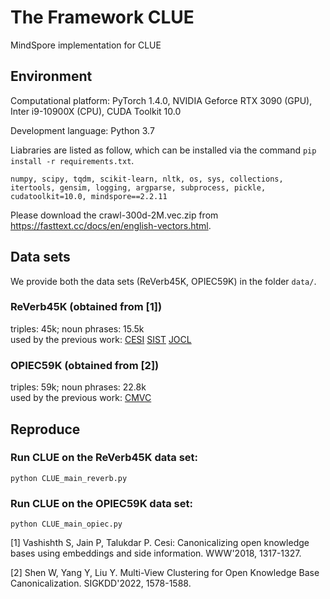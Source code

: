 # The Framework CLUE
MindSpore implementation for CLUE

## Environment

Computational platform: PyTorch 1.4.0, NVIDIA Geforce RTX 3090 (GPU), Inter i9-10900X (CPU), CUDA Toolkit 10.0

Development language: Python 3.7
       
Liabraries are listed as follow, which can be installed via the command `pip install -r requirements.txt`.
```
numpy, scipy, tqdm, scikit-learn, nltk, os, sys, collections, itertools, gensim, logging, argparse, subprocess, pickle, cudatoolkit=10.0, mindspore==2.2.11
```
Please download the crawl-300d-2M.vec.zip from https://fasttext.cc/docs/en/english-vectors.html.

## Data sets
We provide both the data sets (ReVerb45K, OPIEC59K) in the folder `data/`. 
### ReVerb45K (obtained from [1])  
triples: 45k; noun phrases: 15.5k   
used by the previous work: [CESI](https://dl.acm.org/doi/abs/10.1145/3178876.3186030) [SIST](https://ieeexplore.ieee.org/abstract/document/8731346) [JOCL](https://dl.acm.org/doi/abs/10.1145/3448016.3452776)   

### OPIEC59K (obtained from [2])   
triples: 59k; noun phrases: 22.8k      
used by the previous work: [CMVC](https://dl.acm.org/doi/abs/10.1145/3534678.3539449)   

## Reproduce
### Run CLUE on the ReVerb45K data set:
    python CLUE_main_reverb.py
### Run CLUE on the OPIEC59K data set:
    python CLUE_main_opiec.py


[1] Vashishth S, Jain P, Talukdar P. Cesi: Canonicalizing open knowledge bases using embeddings and side information. WWW'2018, 1317-1327.   

[2] Shen W, Yang Y, Liu Y. Multi-View Clustering for Open Knowledge Base Canonicalization. SIGKDD'2022, 1578-1588.
